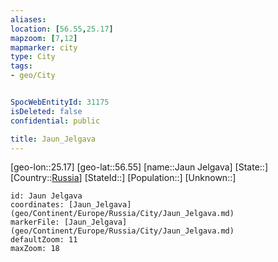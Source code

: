 ```yaml
---
aliases: 
location: [56.55,25.17]
mapzoom: [7,12] 
mapmarker: city 
type: City
tags:
- geo/City


SpocWebEntityId: 31175
isDeleted: false
confidential: public

title: Jaun_Jelgava
---
```

[geo-lon::25.17]
[geo-lat::56.55]
[name::Jaun Jelgava]
[State::]
[Country::[Russia](geo/Continent/Europe/Russia.md)]
[StateId::]
[Population::]
[Unknown::]


```leaflet
id: Jaun Jelgava
coordinates: [Jaun_Jelgava](geo/Continent/Europe/Russia/City/Jaun_Jelgava.md)
markerFile: [Jaun_Jelgava](geo/Continent/Europe/Russia/City/Jaun_Jelgava.md)
defaultZoom: 11 
maxZoom: 18
```


